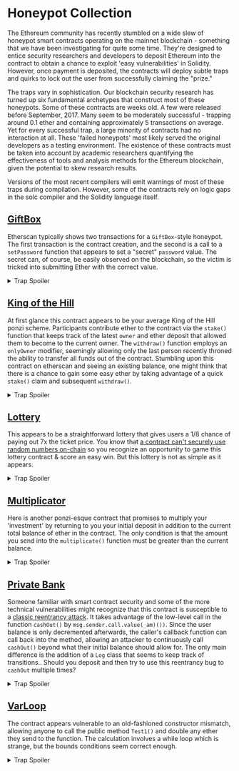 # Honeypot Collection

The Ethereum community has recently stumbled on a wide slew of honeypot smart contracts operating on the mainnet blockchain - something that we have been investigating for quite some time. They're designed to entice security researchers and developers to deposit Ethereum into the contract to obtain a chance to exploit 'easy vulnerabilities' in Solidity. However, once payment is deposited, the contracts will deploy subtle traps and quirks to lock out the user from successfully claiming the "prize."

The traps vary in sophistication. Our blockchain security research has turned up six fundamental archetypes that construct most of these honeypots. Some of these contracts are weeks old. A few were released before September, 2017. Many seem to be moderately successful - trapping around 0.1 ether and containing approximately 5 transactions on average. Yet for every successful trap, a large minority of contracts had no interaction at all. These 'failed honeypots' most likely served the original developers as a testing environment. The existence of these contracts must be taken into account by academic researchers quantifying the effectiveness of tools and analysis methods for the Ethereum blockchain, given the potential to skew research results.

Versions of the most recent compilers will emit warnings of most of these traps during compilation. However, some of the contracts rely on logic gaps in the solc compiler and the Solidity language itself.

## [GiftBox](GiftBox.sol)

Etherscan typically shows two transactions for a `GiftBox`-style honeypot. The first transaction is the contract creation, and the second is a call to a `setPassword` function that appears to set a "secret" `password` value. The secret can, of course, be easily observed on the blockchain, so the victim is tricked into submitting Ether with the correct value.

<details>
  <summary>Trap Spoiler</summary>
  Unbeknownst to the victim, the contract owner has already changed the stored hash of the secret, using an internal transaction with 0 value. Etherscan does not clearly display these 0 value internal transactions. The GiftBox owner might also be monitoring the mempool & would be prepared to front-run any withdrawals that submit the correct password.
</details>

## [King of the Hill](KingOfTheKill.sol)

At first glance this contract appears to be your average King of the Hill ponzi scheme. Participants contribute ether to the contract via the `stake()` function that keeps track of the latest `owner` and ether deposit that allowed them to become to the current owner. The `withdraw()` function employs an `onlyOwner` modifier, seemingly allowing only the last person recently throned the ability to transfer all funds out of the contract. Stumbling upon this contract on etherscan and seeing an existing balance, one might think that there is a chance to gain some easy ether by taking advantage of a quick `stake()` claim and subsequent `withdraw()`.

<details>
  <summary>Trap Spoiler</summary>
  The heart of the honeypot lies in the fact that the owner variable qualifying the `onlyOwner` modifier is not the one being reassigned in the `stake()` function. This is a particularly nasty bug that is made even more insidious by the fact that solc compilers version <0.6.0 will throw no error or warning indicating that the owner address is in fact being shadowed by the inheriting `CEOThrone` contract. By re-declaring the variable in the child's scope, the contract ensures that owner in `Ownable` is actually never reassigned at all and allows the original creator to dump all funds at their leisure. 
</details>

## [Lottery](Lottery.sol)

This appears to be a straightforward lottery that gives users a 1/8 chance of paying out 7x the ticket price. You know that [a contract can't securely use random numbers on-chain](../bad_randomness) so you recognize an opportunity to game this lottery contract & score an easy win. But this lottery is not as simple as it appears.

<details>
  <summary>Trap Spoiler</summary>
  Uninitialized structs default to acting like storage pointers for solidity versions <0.5.0 allowing the owner to use the `SeedComponents` variable to overwrite private variables.
</details>

## [Multiplicator](Multiplicator.sol)

Here is another ponzi-esque contract that promises to multiply your 'investment' by returning to you your initial deposit in addition to the current total balance of ether in the contract. The only condition is that the amount you send into the `multiplicate()` function must be greater than the current balance.

<details>
  <summary>Trap Spoiler</summary>
  The contract takes advantage of the fact that the global variable balance on the contract will always contain any ether sent to payable functions attached to `msg.value`. As a result, the condition `if(msg.value>=this.balance)` will always fail and the transfer will never occur. The `multiplicate()` function itself affirms the erroneous assumption by setting the transfer parameter as `this.balance + msg.value` (instead of only `this.balance`)
</details>

## [Private Bank](PrivateBank.sol)

Someone familiar with smart contract security and some of the more technical vulnerabilities might recognize that this contract is susceptible to a [classic reentrancy attack](https://github.com/trailofbits/not-so-smart-contracts/tree/master/reentrancy). It takes advantage of the low-level call in the function `cashOut()` by `msg.sender.call.value(_am)())`. Since the user balance is only decremented afterwards, the caller's callback function can call back into the method, allowing an attacker to continuously call `cashOut()` beyond what their initial balance should allow for. The only main difference is the addition of a `Log` class that seems to keep track of transitions.. Should you deposit and then try to use this reentrancy bug to `cashOut` multiple times?

<details>
  <summary>Trap Spoiler</summary>

  This honeypot takes advantage of the caller's assumptions, diverting attention away from the trap by seemingly including a reentrancy vulnerability. However, if you attempt to exploit this contract, you will find that your call to `cashOut` will fail every time.

  A closer inspection of the constructor will show that `TransferLog` is initialized from a user-supplied address. As long as the contract code at that location contains similar function signatures, the implementation of `AddMessage` can be completely different than the `Log` code contained in this source file. If this contract was deployed and only bytecode is available for the deployed `Log` contract, we can assume that it will revert or trap execution in a computationally expensive loop for everyone else but the owner.

</details>

## [VarLoop](VarLoop.sol)

The contract appears vulnerable to an old-fashioned constructor mismatch, allowing anyone to call the public method `Test1()` and double any ether they send to the function. The calculation involves a while loop which is strange, but the bounds conditions seem correct enough.

<details>
  <summary>Trap Spoiler</summary>

  This contract takes advantage of different semantics between Solidity and JavaScript to create type confusion. The var keyword allows the compiler to infer the type of the assignment when declaring a variable. In this instance, `i1` and `i2` are resolved to fact be `uint8`. As such, their maximum value will be 255 after which they overflow (because the solidity version is <0.8.0) causing the loop condition `if (i1 < i2)` to fail, sending at most 255 wei to the caller before terminating.

  Fortunately the var keyword was deprecated by the Solidity authors for versions 0.7.0 or greater.

  Implicit conversion of `var` type variable into `uint8` causes payment loop to short-circuit.

</details>
